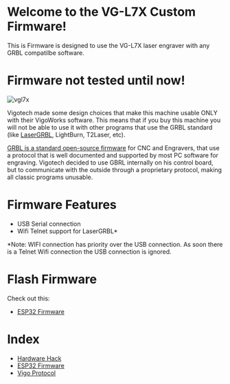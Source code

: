 # Welcome to the VG-L7X Custom Firmware!
This is Firmware is designed to use the VG-L7X laser engraver with any GRBL compatilbe software.

# Firmware not tested until now!

![vgl7x](https://user-images.githubusercontent.com/8782035/96716014-c2481400-13a4-11eb-9c7f-2a90dcbe5fc6.jpg)

Vigotech made some design choices that make this machine usable ONLY with their VigoWorks software. This means that if you buy this machine you will not be able to use it with other programs that use the GRBL standard (like [LaserGRBL](https://lasergrbl.com), LightBurn, T2Laser, etc).

[GRBL is a standard open-source firmware](https://github.com/gnea/grbl/) for CNC and Engravers, that use a protocol that is well documented and supported by most PC software for engraving. Vigotech decided to use GBRL internally on his control board, but to communicate with the outside through a proprietary protocol, making all classic programs unusable.


# Firmware Features
- USB Serial connection
- Wifi Telnet support for LaserGRBL*

*Note: WIFI connection has priority over the USB connection. As soon there is a Telnet Wifi connection the USB connection is ignored.


# Flash Firmware
Check out this:
- [ESP32 Firmware](https://github.com/arkypita/Vigotech-VG-L7X/tree/main/Firmware)

# Index

- [Hardware Hack](https://github.com/arkypita/Vigotech-VG-L7X/tree/main/Hardware)
- [ESP32 Firmware](https://github.com/arkypita/Vigotech-VG-L7X/tree/main/Firmware)
- [Vigo Protocol](https://github.com/arkypita/Vigotech-VG-L7X/tree/main/Protocol)
